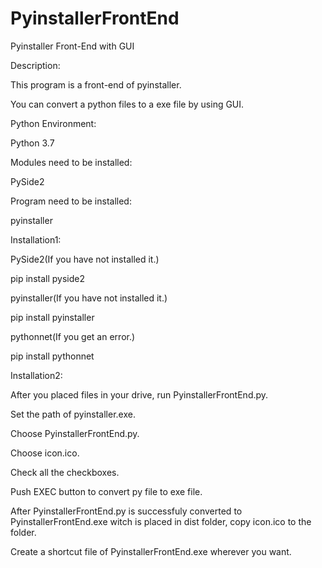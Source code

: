# PyinstallerFrontEnd
Pyinstaller Front-End with GUI


Description:

This program is a front-end of pyinstaller.

You can convert a python files to a exe file by using GUI.


Python Environment:

Python 3.7


Modules need to be installed:

PySide2


Program need to be installed:

pyinstaller


Installation1:

PySide2(If you have not installed it.)

pip install pyside2


pyinstaller(If you have not installed it.)

pip install pyinstaller


pythonnet(If you get an error.)

pip install pythonnet


Installation2:

After you placed files in your drive, run PyinstallerFrontEnd.py.

Set the path of pyinstaller.exe.

Choose PyinstallerFrontEnd.py.

Choose icon.ico.

Check all the checkboxes.

Push EXEC button to convert py file to exe file.

After PyinstallerFrontEnd.py is successfuly converted to PyinstallerFrontEnd.exe witch is placed in dist folder, copy icon.ico to the folder.

Create a shortcut file of PyinstallerFrontEnd.exe wherever you want.

